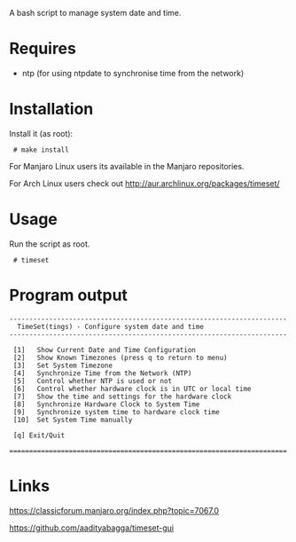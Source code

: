 A bash script to manage system date and time.

# Requires

* ntp (for using ntpdate to synchronise time from the network)

# Installation

Install it (as root):

~~~~
 # make install
~~~~

For Manjaro Linux users its available in the Manjaro repositories.

For Arch Linux users check out http://aur.archlinux.org/packages/timeset/

# Usage

Run the script as root.

~~~~
 # timeset
~~~~

# Program output

~~~~
----------------------------------------------------------------------
  TimeSet(tings) - Configure system date and time 
----------------------------------------------------------------------

 [1]   Show Current Date and Time Configuration 
 [2]   Show Known Timezones (press q to return to menu) 
 [3]   Set System Timezone 
 [4]   Synchronize Time from the Network (NTP) 
 [5]   Control whether NTP is used or not 
 [6]   Control whether hardware clock is in UTC or local time 
 [7]   Show the time and settings for the hardware clock 
 [8]   Synchronize Hardware Clock to System Time 
 [9]   Synchronize system time to hardware clock time 
 [10]  Set System Time manually 

 [q] Exit/Quit
 
======================================================================
~~~~

# Links

https://classicforum.manjaro.org/index.php?topic=7067.0

https://github.com/aadityabagga/timeset-gui

